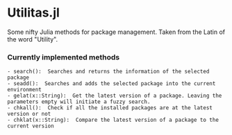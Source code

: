 # Utilitas.jl
Some nifty Julia methods for package management. Taken from the Latin of the word "Utility".

### Currently implemented methods
```
- search():  Searches and returns the information of the selected package
- seadd():  Searches and adds the selected package into the current environment
- gelat(x::String):  Get the latest version of a package. Leaving the parameters empty will initiate a fuzzy search.
- chkall():  Check if all the installed packages are at the latest version or not
- chklat(x::String):  Compare the latest version of a package to the current version
```








